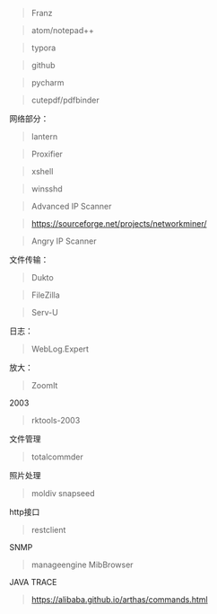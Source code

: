 > Franz

> atom/notepad++

> typora

> github

> pycharm

> cutepdf/pdfbinder

网络部分：
> lantern

> Proxifier

> xshell

> winsshd

> Advanced IP Scanner

> https://sourceforge.net/projects/networkminer/

> Angry IP Scanner

文件传输：
> Dukto

> FileZilla

> Serv-U

日志：
> WebLog.Expert

放大：
> ZoomIt

2003
> rktools-2003

文件管理
> totalcommder

照片处理
> moldiv
> snapseed

http接口
> restclient

SNMP
> manageengine MibBrowser

JAVA TRACE

> https://alibaba.github.io/arthas/commands.html

